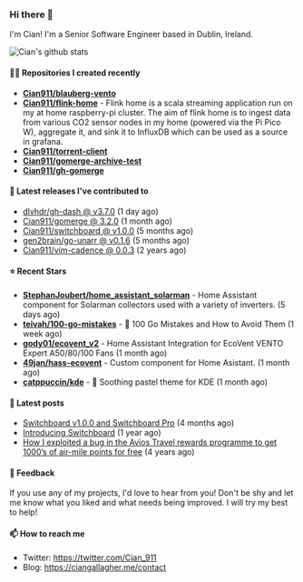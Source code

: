 ### Hi there 👋

I'm Cian! I'm a Senior Software Engineer based in Dublin, Ireland.

![Cian's github stats](https://github-readme-stats.vercel.app/api?username=CIan911&theme=dracula&show_icons=true)

#### 👨‍💻 Repositories I created recently
- **[Cian911/blauberg-vento](https://github.com/Cian911/blauberg-vento)**
- **[Cian911/flink-home](https://github.com/Cian911/flink-home)** - Flink home is a scala streaming application run on my at home raspberry-pi cluster. The aim of flink home is to ingest data from various CO2 sensor nodes in my home (powered via the Pi Pico W), aggregate it, and sink it to InfluxDB which can be used as a source in grafana.
- **[Cian911/torrent-client](https://github.com/Cian911/torrent-client)**
- **[Cian911/gomerge-archive-test](https://github.com/Cian911/gomerge-archive-test)**
- **[Cian911/gh-gomerge](https://github.com/Cian911/gh-gomerge)**

#### 🚀 Latest releases I've contributed to


- [dlvhdr/gh-dash @ v3.7.0](https://github.com/dlvhdr/gh-dash/releases/tag/v3.7.0) (1 day ago)
- [Cian911/gomerge @ 3.2.0](https://github.com/Cian911/gomerge/releases/tag/3.2.0) (1 month ago)
- [Cian911/switchboard @ v1.0.0](https://github.com/Cian911/switchboard/releases/tag/v1.0.0) (5 months ago)
- [gen2brain/go-unarr @ v0.1.6](https://github.com/gen2brain/go-unarr/releases/tag/v0.1.6) (5 months ago)
- [Cian911/vim-cadence @ 0.0.3](https://github.com/Cian911/vim-cadence/releases/tag/0.0.3) (2 years ago)

#### ⭐ Recent Stars


- **[StephanJoubert/home_assistant_solarman](https://github.com/StephanJoubert/home_assistant_solarman)** - Home Assistant component for Solarman collectors used with a variety of inverters.   (5 days ago)
- **[teivah/100-go-mistakes](https://github.com/teivah/100-go-mistakes)** - 📖 100 Go Mistakes and How to Avoid Them (1 week ago)
- **[gody01/ecovent_v2](https://github.com/gody01/ecovent_v2)** - Home Assistant Integration for EcoVent VENTO Expert A50/80/100 Fans (1 month ago)
- **[49jan/hass-ecovent](https://github.com/49jan/hass-ecovent)** - Custom component for Home Asistant. (1 month ago)
- **[catppuccin/kde](https://github.com/catppuccin/kde)** - 🌻 Soothing pastel theme for KDE (1 month ago)

#### 📄 Latest posts
- [Switchboard v1.0.0 and Switchboard Pro](https://ciangallagher.me/2022/09/17/Switchboard-v1-and-pro/) (4 months ago)
- [Introducing Switchboard](https://ciangallagher.me/2022/01/28/Introducing-switchboard/) (1 year ago)
- [How I exploited a bug in the Avios Travel rewards programme to get 1000’s of air-mile points for free](https://ciangallagher.me/2018/04/21/How-i-exploited-a-bug-in-the-avios-travel-rewards-system/) (4 years ago)

#### 💬 Feedback

If you use any of my projects, I'd love to hear from you! Don't be shy and let me know what you liked
and what needs being improved. I will try my best to help!

#### 📫 How to reach me

- Twitter: https://twitter.com/Cian_911
- Blog: https://ciangallagher.me/contact
